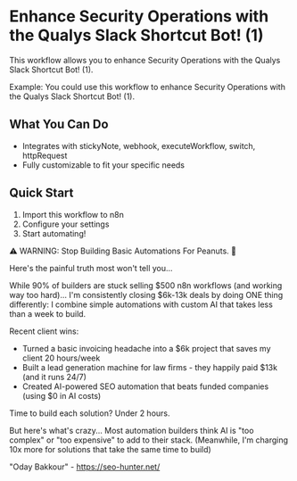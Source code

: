 # Enhance Security Operations with the Qualys Slack Shortcut Bot! (1)

This workflow allows you to enhance Security Operations with the Qualys Slack Shortcut Bot! (1).

Example: You could use this workflow to enhance Security Operations with the Qualys Slack Shortcut Bot! (1).

## What You Can Do
- Integrates with stickyNote, webhook, executeWorkflow, switch, httpRequest
- Fully customizable to fit your specific needs

## Quick Start
1. Import this workflow to n8n
2. Configure your settings
3. Start automating!

⚠️ WARNING: Stop Building Basic Automations For Peanuts. 🚫

Here's the painful truth most won't tell you...

While 90% of builders are stuck selling $500 n8n workflows (and working way too hard)...
I'm consistently closing $6k-13k deals by doing ONE thing differently:
I combine simple automations with custom AI that takes less than a week to build.

Recent client wins:
* Turned a basic invoicing headache into a $6k project that saves my client 20 hours/week
* Built a lead generation machine for law firms - they happily paid $13k (and it runs 24/7)
* Created AI-powered SEO automation that beats funded companies (using $0 in AI costs)

Time to build each solution? Under 2 hours.

But here's what's crazy...
Most automation builders think AI is "too complex" or "too expensive" to add to their stack.
(Meanwhile, I'm charging 10x more for solutions that take the same time to build)

"Oday Bakkour" - https://seo-hunter.net/
